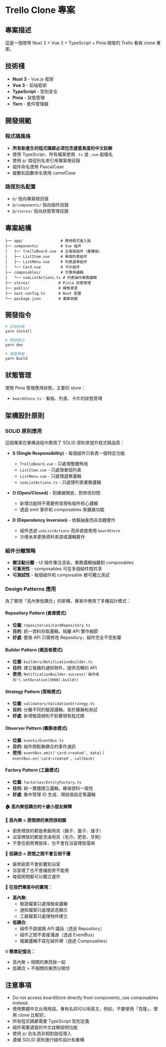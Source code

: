 # Trello Clone 專案

## 專案描述
這是一個使用 Nuxt 3 + Vue 3 + TypeScript + Pinia 開發的 Trello 看板 clone 專案。

## 技術棧
- **Nuxt 3** - Vue.js 框架
- **Vue 3** - 前端框架  
- **TypeScript** - 型別安全
- **Pinia** - 狀態管理
- **Yarn** - 套件管理器

## 開發規範

### 程式碼風格
- **所有新產生的程式碼都必須包含適當長度的中文註解**
- 使用 TypeScript，所有檔案使用 `.ts` 或 `.vue` 副檔名
- 使用 `@/` 路徑別名來引用專案根目錄
- 組件命名使用 PascalCase
- 變數和函數命名使用 camelCase

### 路徑別名配置
- `@/` 指向專案根目錄
- `@/components/` 指向組件目錄
- `@/stores/` 指向狀態管理目錄

## 專案結構
```
├── app/                 # 應用程式進入點
├── components/          # Vue 組件
│   ├── TrelloBoard.vue  # 主看板組件（重構後）
│   ├── ListItem.vue     # 單個列表組件
│   ├── ListMenu.vue     # 列表選單組件
│   └── Card.vue         # 卡片組件
├── composables/         # 可重用邏輯
│   └── useListActions.ts # 列表操作業務邏輯
├── stores/             # Pinia 狀態管理
├── public/             # 靜態資源
├── nuxt.config.ts      # Nuxt 配置
└── package.json        # 專案依賴
```

## 開發指令
```bash
# 安裝依賴
yarn install

# 開發模式
yarn dev

# 建置專案
yarn build
```

## 狀態管理
使用 Pinia 管理應用狀態，主要的 store：
- `boardStore.ts` - 看板、列表、卡片的狀態管理

## 架構設計原則

### SOLID 原則應用
這個專案在重構過程中應用了 SOLID 原則來提升程式碼品質：

- **S (Single Responsibility)** - 每個組件只負責一個特定功能
  - `TrelloBoard.vue` - 只處理整體佈局
  - `ListItem.vue` - 只處理單個列表
  - `ListMenu.vue` - 只處理選單邏輯
  - `useListActions.ts` - 只處理列表業務邏輯

- **O (Open/Closed)** - 對擴展開放，對修改封閉
  - 新增功能時不需要修改現有組件核心邏輯
  - 透過 emit 事件和 composables 來擴展功能

- **D (Dependency Inversion)** - 依賴抽象而非具體實作
  - 組件透過 `useListActions` 而非直接使用 `boardStore`
  - 方便未來更換資料來源或邏輯實作

### 組件分離策略
- **關注點分離** - UI 組件專注渲染，業務邏輯抽離到 composables
- **可重用性** - composables 可在多個組件間共享
- **可測試性** - 每個組件和 composable 都可獨立測試

### Design Patterns 應用

為了實現「高內聚低耦合」的架構，專案中應用了多種設計模式：

#### **Repository Pattern (倉庫模式)**
- **位置**: `repositories/CardRepository.ts`
- **目的**: 統一資料存取邏輯，隔離 API 實作細節
- **好處**: 要換 API 只需修改 Repository，組件完全不受影響

#### **Builder Pattern (建造者模式)**  
- **位置**: `builders/NotificationBuilder.ts`
- **目的**: 建立複雜的通知物件，提供流暢的 API
- **使用**: `NotificationBuilder.success('操作成功').setDuration(3000).build()`

#### **Strategy Pattern (策略模式)**
- **位置**: `validators/ValidationStrategy.ts`  
- **目的**: 分離不同的驗證邏輯，易於擴展和測試
- **好處**: 新增驗證規則不影響現有程式碼

#### **Observer Pattern (觀察者模式)**
- **位置**: `events/EventBus.ts`
- **目的**: 組件間鬆散耦合的事件通訊
- **使用**: `eventBus.emit('card:created', data)` / `eventBus.on('card:created', callback)`

#### **Factory Pattern (工廠模式)**
- **位置**: `factories/EntityFactory.ts`
- **目的**: 統一實體建立邏輯，確保資料一致性
- **好處**: 集中管理 ID 生成、預設值設定等邏輯

#### **🏠 高內聚低耦合的十歲小朋友解釋**

**🔗 高內聚 = 房間裡的東西很相關**
- 廚房裡放的都是煮飯用具（鍋子、盤子、爐子）
- 浴室裡放的都是洗澡用具（毛巾、肥皂、牙刷）  
- 不會在廚房裡放床，也不會在浴室裡放電視

**🔗 低耦合 = 房間之間不會互相干擾**
- 裝修廚房不會影響到浴室
- 浴室壞了也不會讓廚房不能用
- 每個房間都可以獨立運作

**🎯 在我們專案中的實現：**
- **高內聚**: 
  - 驗證檔案只處理檢查邏輯
  - 通知檔案只處理訊息顯示
  - 工廠檔案只處理物件建立
- **低耦合**:
  - 組件不直接跟 API 講話（透過 Repository）
  - 組件之間不直接溝通（透過 EventBus）
  - 複雜邏輯不寫在組件裡（透過 Composables）

**💡 簡單記憶法：**
- 高內聚 = 相關的東西放一起
- 低耦合 = 不相關的東西分開住

## 注意事項
- Do not access boardStore directly from components, use composables instead.
- 使用繁體中文台灣用語。專有名詞可以用英文，例如，不要使用「克隆」，使用 clone 比較好。
- 所有程式碼都需要 TypeScript 型別定義
- 組件需要適當的中文註解說明功能
- 使用 `@/` 別名而非相對路徑導入
- 遵循 SOLID 原則進行組件設計和重構

